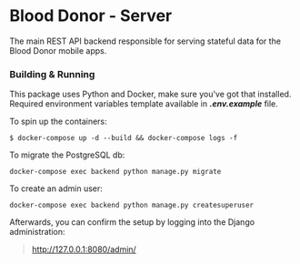 # Blood Donor - Server

The main REST API backend responsible for serving stateful data for the Blood Donor mobile apps.

### Building & Running
This package uses Python and Docker, make sure you've got that installed. \
Required environment variables template available in ***.env.example*** file.

To spin up the containers:
```
$ docker-compose up -d --build && docker-compose logs -f
```

To migrate the PostgreSQL db:
```
docker-compose exec backend python manage.py migrate
```

To create an admin user:
```
docker-compose exec backend python manage.py createsuperuser
```

Afterwards, you can confirm the setup by logging into the Django administration:
> http://127.0.0.1:8080/admin/

